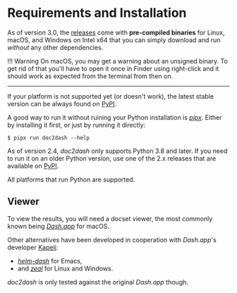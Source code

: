 # Requirements and Installation

As of version 3.0, the [releases](https://github.com/hynek/doc2dash/releases) come with **pre-compiled binaries** for Linux, macOS, and Windows on Intel x64 that you can simply download and run *without* any other dependencies.

!!! Warning
    On macOS, you may get a warning about an unsigned binary.
    To get rid of that you'll have to open it once in Finder using right-click and it should work as expected from the terminal from then on.

---

If your platform is not supported yet (or doesn't work), the latest stable version can be always found on [PyPI](https://pypi.org/project/doc2dash/).

A good way to run it without ruining your Python installation is [*pipx*](https://pipxproject.github.io/pipx/).
Either by installing it first, or just by running it directly:

```shell
$ pipx run doc2dash --help
```

As of version 2.4, *doc2dash* only supports Python 3.8 and later.
If you need to run it on an older Python version, use one of the 2.x releases that are available on [PyPI](https://pypi.org/project/doc2dash/).

All platforms that run Python are supported.


## Viewer

To view the results, you will need a docset viewer, the most commonly known being [*Dash.app*](https://kapeli.com/dash/) for macOS.

Other alternatives have been developed in cooperation with *Dash.app*'s developer [Kapeli](https://twitter.com/kapeli):

- [*helm-dash*](https://github.com/areina/helm-dash) for Emacs,
- and [*zeal*](https://zealdocs.org/) for Linux and Windows.

*doc2dash* is only tested against the original *Dash.app* though.
